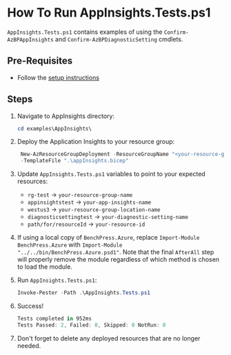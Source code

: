 # How To Run AppInsights.Tests.ps1

`AppInsights.Tests.ps1` contains examples of using the `Confirm-AzBPAppInsights`
and `Confirm-AzBPDiagnosticSetting` cmdlets.

## Pre-Requisites

- Follow the [setup instructions](../README.md)

## Steps

1. Navigate to AppInsights directory:

   ```Powershell
   cd examples\AppInsights\
   ```

1. Deploy the Application Insights to your resource group:

   ```Powershell
    New-AzResourceGroupDeployment -ResourceGroupName "<your-resource-group-name>"`
    -TemplateFile ".\appInsights.bicep"
   ```

1. Update `AppInsights.Tests.ps1` variables to point to your expected resources:

   - `rg-test`               -> `your-resource-group-name`
   - `appinsightstest`       -> `your-app-insights-name`
   - `westus3`               -> `your-resource-group-location-name`
   - `diagnosticsettingtest` -> `your-diagnostic-setting-name`
   - `path/for/resourceId`   -> `your-resource-id`

1. If using a local copy of `BenchPress.Azure`, replace `Import-Module BenchPress.Azure` with
`Import-Module "../../bin/BenchPress.Azure.psd1"`. Note that the final `AfterAll` step will properly remove the module
regardless of which method is chosen to load the module.

1. Run `AppInsights.Tests.ps1`:

   ```Powershell
   Invoke-Pester -Path .\AppInsights.Tests.ps1
   ```

1. Success!

   ```Powershell
   Tests completed in 952ms
   Tests Passed: 2, Failed: 0, Skipped: 0 NotRun: 0
   ```

1. Don't forget to delete any deployed resources that are no longer needed.
